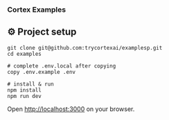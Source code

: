 ### Cortex Examples

## ⚙️ Project setup

```
git clone git@github.com:trycortexai/examplesp.git
cd examples

# complete .env.local after copying
copy .env.example .env 

# install & run
npm install
npm run dev
```
Open [http://localhost:3000](http://localhost:3000) on your browser.

